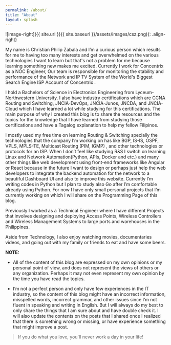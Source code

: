 ```yaml
---
permalink: /about/
title: "About"
layout: splash
---
```

![image-right]({{ site.url }}{{ site.baseurl }}/assets/images/csz.png){: .align-right}
    
My name is Christian Philip Zabala and I’m a curious person which results for me to having too many interests and get overwhelmed on the various technologies I want to learn but that's not a problem for me because learning something new makes me excited. Currently I work for Concentrix as a NOC Engineer, Our team is responsible for monitoring the stability and performance of the Network and IP TV System of the World's Biggest Search Engine ISP Account of Concentrix .


I hold a Bachelors of Science in Electronics Engineering from Lyceum-Northwestern University.
I also have industry certifications which are CCNA Routing and Switching, JNCIA-DevOps, JNCIA-Junos, JNCDA, and JNCIA-Cloud which I have learned a lot while studying for this certifications. The main purpose of why I created this blog is to share the resources and the topics for the knowledge that I have learned from studying those certifications and have a Tagalog explanation to help my fellow Filipinos. 

I mostly used my free time on learning Routing & Switching specially the technologies that the company I’m working on has like BGP, IS-IS, OSPF, VPLS, MPLS-TE, Multicast Routing (PIM, IGMP) , and other technologies or protocols for an ISP. When I don’t feel like studying R&S I switch on  learning Linux and Network Automation(Python, APIs, Docker and etc.) and many other things like web development using front-end frameworks like Angular or React because in the future I want to design or perhaps just help the web developers to integrate the backend automation for the network to a beautiful Dashboard UI and also to improve this website. Currently I’m writing codes in Python but I plan to study also Go after I’m comfortable already using Python. For now I have only small personal projects that I’m currently working on which I will share on the Programming Page of this blog.

Previously I worked as a Technical Engineer where I have different Projects that involves designing and deploying Access Points, Wireless Controllers and Wireless Management Systems to large ports and warehouses in the Philippines.

Aside from Technology, I also enjoy watching movies, documentaries videos, and going out with my family or friends to eat and have some beers.

**NOTE:** 
- All of the content of this blog are expressed on my own opinions or my personal point of view, and does not represent the views of others or any organization. Perhaps it may not even represent my own opinion by the time you have read the topics.  

- I’m not a perfect person and only have few experiences in the IT industry, so the content of this blog might have an incorrect information, misspelled words, incorrect grammar, and other issues since I’m not fluent in speaking and writing in English. But I will always do my best to only share the things that I am sure about and have double check it. I will also update the contents on the posts that I shared once I realized that there is something wrong or missing, or have experience something that might improve a post.

> If you do what you love, you'll never work a day in your life!

